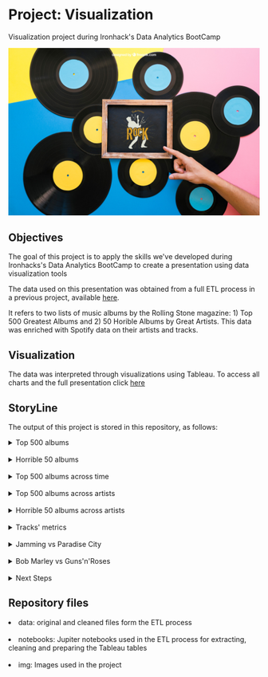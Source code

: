 # Project: Visualization 

Visualization project during Ironhack's Data Analytics BootCamp  

![albums](https://github.com/cristianecarneiro/visualization/raw/main/img/albums.jpg)


## Objectives

The goal of this project is to apply the skills we've developed during Ironhacks's Data Analytics BootCamp to create a presentation using data visualization tools 

The data used on this presentation was obtained from a full ETL process in a previous project, available [here](https://github.com/cristianecarneiro/ETL).

It refers to two lists of music albums by the Rolling Stone magazine: 1) Top 500 Greatest Albums and 2) 50 Horible Albums by Great Artists. This data was enriched with Spotify data on their artists and tracks. 

## Visualization  

The data was interpreted through visualizations using Tableau. To access all charts and the full presentation click [here](https://public.tableau.com/app/profile/cristiane.carneiro/viz/RollingStoneRanking)


## StoryLine 

The output of this project is stored in this repository, as follows: 

<details>
<summary>Top 500 albums</summary>
<br>
The Rolling Stone magazine has an evolving ranking of the 500 Greatest Albums of all time. This list was published for the first time in 2003 by compiling opinions of 200+ critics. The list of then slightly updated in 2012 (the version we are using) and continued to evolve. 
</details>
<br>
<details>
<summary>Horrible 50 albums</summary>
<br>
The magazine has also released an article in 2023 named '50 Genuinely Horrible Albums by Brilliant Artists'. 
</details>
<br>
<details>
<summary>Top 500 albums across time</summary>
<br>
If we look how the '500 Greatest Albums' are distributed overtime, we notice most of them were released in the 60's and 70's. This can indicate those were really 'golden years' for music production, or simply a bias from the the critics towards that particular music genre (i.e., rock, blues). It would be interesting to see how this has evolved in the recent list updates. 
</details>
<br>
<details>
<summary>Top 500 albums across artists</summary>
<br>
The Rolling Stones, Bob Dylan and The Beatles are the three artists with the most albums in the Top 500 list. For each of those artists, it is interesting to analyse the following metrics: 
<br>
<br>
<li> Popularity: The artist's popularity is calculated from the popularity of all the artist's tracks. The popularity of each track is calculated by algorithm and is based, in the most part, on the total number of plays the track has had and how recent those plays are.
<br>
<br>
<li> Number of Followers: The total number of followers in Spotify
<br>
<br>
By looking into those metrics, we can spot some top artists that are 'undervalued' by users (e.g., The Byrds) and some emergent artists that did not have many recognized albums by 2012 but are quite popular per Spotify metrics (e.g., Queen)
</details>
<br>
<details>
<summary>Horrible 50 albums across artists</summary>
<br>
We can look at the same metrics (i.e., popularity and number of followers) for the artists in the 'horrible albums'. Take into account each artists listed here had one album listed
</details>
<br>
<details>
<summary>Tracks' metrics</summary>
<br>
Spotify also provides insteresting metrics at the track level. Here we will analise some metrics (normalized 0-1) from songs from the '550 target albums' from the Rolling Stone magazine, across: 
<br>
<br>
<li> Danceability: how suitable a track is for dancing based on a combination of musical elements including tempo, rhythm stability, beat strength, and overall regularity
<br>
<br>
<li> Acousticness: whether the track is acoustic
<br>
<br>
<li> Loudness: The overall loudness of a track in decibels (dB). Loudness values are averaged across the entire track and are useful for comparing relative loudness of tracks
<br>
<br>
<li> Energy: Energy represents a perceptual measure of intensity and activity. Typically, energetic tracks feel fast, loud, and noisy. For example, death metal has high energy, while a Bach prelude scores low on the scale
<br>
<br>
<li> Tempo: The overall estimated tempo of a track in beats per minute (BPM). In musical terminology, tempo is the speed or pace of a given piece and derives directly from the average beat duration
<br>
<br>
<li> Valence: A measure describing the musical positiveness conveyed by a track. Tracks with high valence sound more positive (e.g. happy, cheerful, euphoric), while tracks with low valence sound more negative (e.g. sad, depressed, angry)
<br>
<br>
By playing with the rankings, we can look for 'danceable' songs for a party playlist, 'high valence' songs to cheer one up in sad days, etc. 
<BR>
</details>
<br>
<details>
<summary>Jamming vs Paradise City </summary>
<br>
As an example exercise, we can compare two songs across those metrics: 'Jamming' by 'Bob Marley' and 'Paradise City' by Guns'n'Roses. 
<br>
<br>
We can see how 'Jamming' stands out for 'inviting one to dance' and 'being very positive' (high valance) while 'Paradise City' stands out for being a 'high energy', 'loud' track 
</details>
<br>
<details>
<summary>Bob Marley vs Guns'n'Roses</summary>
<br>
If we extend this analysis to the artists of those songs, we can see that 'Bob Marley' is clearly an artists to 'cheer you up' in 'sad days' while 'Guns'n'Roses' should give you an extra 'energy boost' in lazy days 
</details>
<br>
<details>
<summary>Next Steps</summary>
<br>
The final goal of this exercise is to compare ALL tracks within the '500 Greatest Albums' vs. ALL tracks within the '50 Horrible Albums' to understand how they differ in terms of the 6 metrics describe above. The idea is to understand whether there is an object driver for their choice as a 'top' or a 'horible' album.
<br>
<br>
As of now, the tracks' database is not completed due to requests restrictions in Spotify's API. This exercise will be completed as soon as we got a full database (6000+ songs!) 
</details>

## Repository files  

<li> data: original and cleaned files form the ETL process
<br>
<br>
<li> notebooks: Jupiter notebooks used in the ETL process for extracting, cleaning and preparing the Tableau tables
<br>
<br>
<li> img: Images used in the project 



